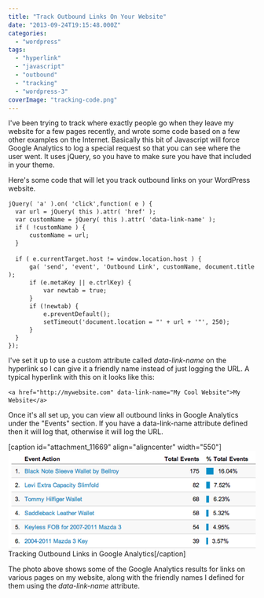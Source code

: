 ```yaml
---
title: "Track Outbound Links On Your Website"
date: "2013-09-24T19:15:48.000Z"
categories: 
  - "wordpress"
tags: 
  - "hyperlink"
  - "javascript"
  - "outbound"
  - "tracking"
  - "wordpress-3"
coverImage: "tracking-code.png"
---
```


I've been trying to track where exactly people go when they leave my website for a few pages recently, and wrote some code based on a few other examples on the Internet. Basically this bit of Javascript will force Google Analytics to log a special request so that you can see where the user went. It uses jQuery, so you have to make sure you have that included in your theme.

Here's some code that will let you track outbound links on your WordPress website.

```
jQuery( 'a' ).on( 'click',function( e ) {
  var url = jQuery( this ).attr( 'href' );
  var customName = jQuery( this ).attr( 'data-link-name' );
  if ( !customName ) {
      customName = url; 
  } 

  if ( e.currentTarget.host != window.location.host ) {
      ga( 'send', 'event', 'Outbound Link', customName, document.title );
      if (e.metaKey || e.ctrlKey) {
          var newtab = true;
      }
      if (!newtab) {
          e.preventDefault();
          setTimeout('document.location = "' + url + '"', 250);
      }
  }
});  		

```

I've set it up to use a custom attribute called _data-link-name_ on the hyperlink so I can give it a friendly name instead of just logging the URL. A typical hyperlink with this on it looks like this:

```
<a href="http://mywebsite.com" data-link-name="My Cool Website">My Website</a>
```

Once it's all set up, you can view all outbound links in Google Analytics under the "Events" section. If you have a data-link-name attribute defined then it will log that, otherwise it will log the URL.

\[caption id="attachment\_11669" align="aligncenter" width="550"\]![Tracking Outbound Links in Google Analytics](images/track-outbound-links.png) Tracking Outbound Links in Google Analytics\[/caption\]

The photo above shows some of the Google Analytics results for links on various pages on my website, along with the friendly names I defined for them using the _data-link-name_ attribute.
